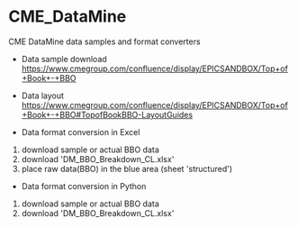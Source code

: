 # CME_DataMine
CME DataMine data samples and format converters


- Data sample download
https://www.cmegroup.com/confluence/display/EPICSANDBOX/Top+of+Book+-+BBO


- Data layout
https://www.cmegroup.com/confluence/display/EPICSANDBOX/Top+of+Book+-+BBO#TopofBookBBO-LayoutGuides


- Data format conversion in Excel
 1. download sample or actual BBO data
 2. download 'DM_BBO_Breakdown_CL.xlsx'
 3. place raw data(BBO) in the blue area (sheet 'structured')


- Data format conversion in Python
 1. download sample or actual BBO data
 2. download 'DM_BBO_Breakdown_CL.xlsx'

 

